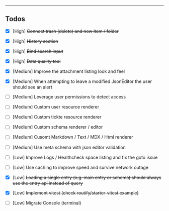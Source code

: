 ----

## Todos

- [x] [High] ~~Connect trash (delete) and new item / folder~~
- [x] [High] ~~History section~~
- [x] [High] ~~Bind search input~~
- [x] [High] ~~Data quality tool~~
- [x] [Medium] Improve the attachment listing look and feel
- [x] [Medium] When attempting to leave a modified JsonEditor the user should see an alert
- [ ] [Medium] Leverage user permissions to detect access 
- [ ] [Medium] Custom user resource renderer
- [ ] [Medium] Custom tickte resource renderer
- [ ] [Medium] Custom schema renderer / editor 
- [ ] [Medium] Cusomt Markdown / Text / MDX / Html renderer
- [ ] [Medium] Use meta schema with json editor validation
- [ ] [Low] Improve Logs / Healthcheck space listing and fix the goto issue
- [ ] [Low] Use caching to improve speed and survive network outage
- [x] [Low] ~~Loading a single entry (e.g. main entry or schema) should always use the entry api instead of query~~
- [x] [Low] ~~Implement vitest (check routify/starter-vitest example)~~
- [ ] [Low] Migrate Console (terminal)

